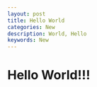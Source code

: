 ```yaml
---
layout: post
title: Hello World
categories: New
description: World, Hello
keywords: New
---
```


# Hello World!!!

